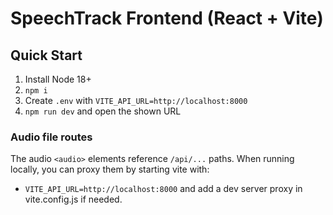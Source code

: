 # SpeechTrack Frontend (React + Vite)

## Quick Start
1. Install Node 18+
2. `npm i`
3. Create `.env` with `VITE_API_URL=http://localhost:8000`
4. `npm run dev` and open the shown URL

### Audio file routes
The audio `<audio>` elements reference `/api/...` paths. When running locally, you can proxy them by starting vite with:
- `VITE_API_URL=http://localhost:8000`
and add a dev server proxy in vite.config.js if needed.
